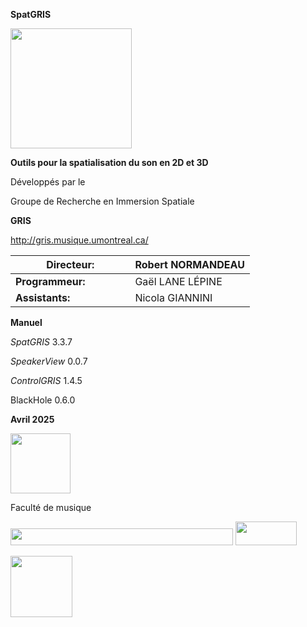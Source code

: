 **SpatGRIS**

<img src="/media-fr/media/image1.png"
style="width:2.01572in;height:2in" />

**Outils pour la spatialisation du son en 2D et 3D**

Développés par le

Groupe de Recherche en Immersion Spatiale

**GRIS**

<http://gris.musique.umontreal.ca/>

<table>
<colgroup>
<col style="width: 50%" />
<col style="width: 50%" />
</colgroup>
<thead>
<tr class="header">
<th><strong>Directeur:</strong></th>
<th>Robert NORMANDEAU</th>
</tr>
</thead>
<tbody>
<tr class="odd">
<td><strong>Programmeur:</strong></td>
<td>Gaël LANE LÉPINE</td>
</tr>
<tr class="even">
<td><strong>Assistants:</strong></td>
<td>Nicola GIANNINI</td>
</tr>
</tbody>
</table>

**Manuel**

*SpatGRIS* 3.3.7

*SpeakerView* 0.0.7

*ControlGRIS* 1.4.5

BlackHole 0.6.0

**Avril 2025**

<img src="/media-fr/media/image2.png"
style="width:1in;height:1in" />

Faculté de musique

<img src="/media-fr/media/image3.png"
style="width:3.71155in;height:0.27559in" />
<img src="/media-fr/media/image4.png"
style="width:1.02116in;height:0.3937in" />

<!-- TODO: find a way to integrate that table of content with mdbook -->
<!-- **Table des matières** -->

<!-- [1. Présentation générale -->
<!-- [6](#groupe-de-recherche-en-immersion-spatiale-gris)](#groupe-de-recherche-en-immersion-spatiale-gris) -->

<!-- [1.1. SpatGRIS est un outil de spatialisation -->
<!-- [6](#spatgris-est-un-outil-de-spatialisation-et-de-locaisation)](#spatgris-est-un-outil-de-spatialisation-et-de-locaisation) -->

<!-- [1.1.1. Spatialisation [6](#spatialisation)](#spatialisation) -->

<!-- [1.1.2. Localisation [6](#localisation)](#localisation) -->

<!-- [1.2. SpatGRIS est un enregistreur et un lecteur -->
<!-- [6](#spatgris-est-un-enregistreur-et-un-lecteur)](#spatgris-est-un-enregistreur-et-un-lecteur) -->

<!-- [1.3. SpatGRIS fabrique des configurations de haut-parleurs -->
<!-- [6](#spatgris-produit-des-configurations-de-haut-parleurs)](#spatgris-produit-des-configurations-de-haut-parleurs) -->

<!-- [1.3.1. Configuration DOME -->
<!-- [6](#configuration-dome)](#configuration-dome) -->

<!-- [1.3.2 Configuration CUBE [6](#configuration-cube)](#configuration-cube) -->

<!-- [1.4. Les haut-parleurs peuvent faire partie de la spatialisation et de -->
<!-- la localisation -->
<!-- [6](#les-haut-parleurs-participe-à-la-spatialisation-et-à-la-localisation)](#les-haut-parleurs-participe-à-la-spatialisation-et-à-la-localisation) -->

<!-- [1.5. Les trois composantes de SpatGRIS -->
<!-- [7](#les-trois-composantes-de-spatgris)](#les-trois-composantes-de-spatgris) -->

<!-- [1.6. Qu'y a-t-il de nouveau et d'amélioré dans ControlGRIS/SpatGRIS? -->
<!-- [7](#quy-a-t-il-de-nouveau-et-damélioré-dans-controlgrisspatgris)](#quy-a-t-il-de-nouveau-et-damélioré-dans-controlgrisspatgris) -->

<!-- [1.7. Groupe de Recherche en Immersion Spatiale (GRIS) -->
<!-- [8](#groupe-de-recherche-en-immersion-spatiale-gris)](#groupe-de-recherche-en-immersion-spatiale-gris) -->

<!-- [2. INTRODUCTION [8](#introduction)](#introduction) -->

<!-- [2.1. Architecture [8](#architecture)](#architecture) -->

<!-- [2.2. SpatGRIS [9](#spatgris)](#spatgris) -->

<!-- [2.2.1. L'histoire [9](#lhistoire)](#lhistoire) -->

<!-- [2.2.2. Configuration requise -->
<!-- [9](#configuration-requise)](#configuration-requise) -->

<!-- [2.2.3. Notes d'installation -->
<!-- [9](#notes-dinstallation)](#notes-dinstallation) -->

<!-- [2.2.4. Accès au microphone -->
<!-- [10](#accès-au-microphone)](#accès-au-microphone) -->

<!-- [2.2.5. Volume de BlackHole à 0 dB -->
<!-- [10](#volume-de-blackhole-à-0-db)](#volume-de-blackhole-à-0-db) -->

<!-- [2.2.6. Nouveaux utilisateurs de BlackHole et de macOS 14 Sonoma -->
<!-- [10](#nouveaux-utilisateurs-de-blackhole-et-de-macos-14-sonoma)](#nouveaux-utilisateurs-de-blackhole-et-de-macos-14-sonoma) -->

<!-- [2.3. ControlGRIS [10](#controlgris2)](#controlgris2) -->

<!-- [2.3.1. L’histoire [10](#lhistoire-1)](#lhistoire-1) -->

<!-- [2.3.2. Configuration requise -->
<!-- [10](#configuration-requise-1)](#configuration-requise-1) -->

<!-- [2.3.3. Notes d'installation -->
<!-- [11](#notes-dinstallation-1)](#notes-dinstallation-1) -->

<!-- [2.3.4. AU, VST, AAX [11](#au-vst-aax)](#au-vst-aax) -->

<!-- [2.4. Guide de démarrage rapide -->
<!-- [12](#guide-de-démarrage-rapide)](#guide-de-démarrage-rapide) -->

<!-- [3. Connections [14](#connections)](#connections) -->

<!-- [3.1. Connecter la SAN à SpatGRIS -->
<!-- [14](#connecter-la-san-à-spatgris)](#connecter-la-san-à-spatgris) -->

<!-- [3.1.1. Ouvrir SpatGRIS [14](#ouvrir-spatgris)](#ouvrir-spatgris) -->

<!-- [3.1.2. Régler le niveau de sortie -->
<!-- [14](#régler-le-niveau-de-sortie)](#régler-le-niveau-de-sortie) -->

<!-- [3.1.3. Assigner la SAN à BlackHole -->
<!-- [14](#assigner-la-san-à-blackhole)](#assigner-la-san-à-blackhole) -->

<!-- [3.1.4. Multiclient [14](#multiclient)](#multiclient) -->

<!-- [3.2. Connecter ControlGRIS à SpatGRIS -->
<!-- [15](#connecter-controlgris2-à-spatgris)](#connecter-controlgris2-à-spatgris) -->

<!-- [3.2.1. Numérotation des canaux audio et OSC -->
<!-- [15](#numérotation-des-canaux-audio-et-osc)](#numérotation-des-canaux-audio-et-osc) -->

<!-- [3.2.2. Couleurs des sources -->
<!-- [16](#couleurs-des-sources)](#couleurs-des-sources) -->

<!-- [4. ControlGRIS [17](#controlgris2-1)](#controlgris2-1) -->

<!-- [4.1. Introduction [17](#introduction-1)](#introduction-1) -->

<!-- [4.2. Interface graphique -->
<!-- [17](#interface-graphique)](#interface-graphique) -->

<!-- [4.3. Panneau de configuration -->
<!-- [18](#panneau-de-configuration)](#panneau-de-configuration) -->

<!-- [4.3.1. Settings [18](#settings)](#settings) -->

<!-- [MODE [18](#mode)](#mode) -->

<!-- [OSC Port [18](#osc-port)](#osc-port) -->

<!-- [IP Address [18](#ip-address)](#ip-address) -->

<!-- [Nombre des sources [18](#nombre-des-sources)](#nombre-des-sources) -->

<!-- [First Source ID [18](#first-source-id)](#first-source-id) -->

<!-- [4.3.2. Sources [19](#sources)](#sources) -->

<!-- [4.3.3. Contrôleurs [19](#contrôleurs)](#contrôleurs) -->

<!-- [4.4. Vues de la spatialisation -->
<!-- [20](#vues-de-la-spatialisation)](#vues-de-la-spatialisation) -->

<!-- [4.4.1 Vue en mode DOME [20](#vue-en-mode-dome)](#vue-en-mode-dome) -->

<!-- [4.4.2. Spans en mode DOME -->
<!-- [20](#spans-en-mode-dome)](#spans-en-mode-dome) -->

<!-- [4.4.3. Vue en mode CUBE [21](#vue-en-mode-cube)](#vue-en-mode-cube) -->

<!-- [4.4.4. Spans en mode CUBE -->
<!-- [21](#spans-en-mode-cube)](#spans-en-mode-cube) -->

<!-- [4.4.5. Élévation en mode CUBE en mode Normal ou Extended Top -->
<!-- [22](#élévation-en-mode-cube-en-mode-normal-ou-extended-top)](#élévation-en-mode-cube-en-mode-normal-ou-extended-top) -->

<!-- [4.4.6. Élévation en mode CUBE dans les modes Extended Top et Bottom -->
<!-- [22](#élévation-en-mode-cube-dans-les-modes-extended-top-et-bottom)](#élévation-en-mode-cube-dans-les-modes-extended-top-et-bottom) -->

<!-- [4.5. Comment utiliser ControlGRIS -->
<!-- [22](#comment-utiliser-controlgris2)](#comment-utiliser-controlgris2) -->

<!-- [4.5.1. Charger le plugiciel sur une piste -->
<!-- [23](#charger-le-plugiciel-sur-une-piste)](#charger-le-plugiciel-sur-une-piste) -->

<!-- [4.5.2. Sauvegarde des mémoires et enregistrement des automations -->
<!-- [23](#sauvegarde-des-mémoires-et-enregistrement-des-automations)](#sauvegarde-des-mémoires-et-enregistrement-des-automations) -->

<!-- [4.5.3. Rappeler les mémoires -->
<!-- [23](#rappeler-les-mémoires)](#rappeler-les-mémoires) -->

<!-- [4.6. Trajectoires -->
<!-- [24](#trajectoires-abstraites)](#trajectoires-abstraites) -->

<!-- [4.6.1. Sources Link [24](#sources-link)](#sources-link) -->

<!-- [Azimuth-Elevation (DOME) et Azimuth-Distance (CUBE) Links -->
<!-- [24](#azimuth-elevation-dome-et-azimuth-distance-cube-links)](#azimuth-elevation-dome-et-azimuth-distance-cube-links) -->

<!-- [Elevation Links (CUBE mode seulement) -->
<!-- [24](#elevation-links-cube-mode-seulement)](#elevation-links-cube-mode-seulement) -->

<!-- [4.6.2. Types de trajectoires -->
<!-- [25](#types-de-trajectoires)](#types-de-trajectoires) -->

<!-- [Azimuth-Elevation (DOME) et Azimuth-Distance (CUBE) Trajectory Type -->
<!-- [25](#azimuth-elevation-dome-et-azimuth-distance-cube-trajectory-type)](#azimuth-elevation-dome-et-azimuth-distance-cube-trajectory-type) -->

<!-- [Elevation (CUBE seulement) Trajectory Type -->
<!-- [25](#elevation-cube-seulement-trajectory-type)](#elevation-cube-seulement-trajectory-type) -->

<!-- [Realtime [26](#realtime)](#realtime) -->

<!-- [Drawing [26](#drawing)](#drawing) -->

<!-- [Maj-Clic en mode Drawing -->
<!-- [26](#maj-clic-en-mode-drawing)](#maj-clic-en-mode-drawing) -->

<!-- [Activate [27](#activate)](#activate) -->

<!-- [Enregistrement de la trajectoire dans la SAN -->
<!-- [27](#enregistrement-de-la-trajectoire-dans-la-san)](#enregistrement-de-la-trajectoire-dans-la-san) -->

<!-- [4.6.3. Un cas particulier : le pendule -->
<!-- [27](#un-cas-particulier-le-pendule)](#un-cas-particulier-le-pendule) -->

<!-- [4.6.4. Mémoires et trajectoires automatisées -->
<!-- [27](#mémoires-et-trajectoires-automatisées)](#mémoires-et-trajectoires-automatisées) -->

<!-- [5. SpatGRIS [29](#spatgris-1)](#spatgris-1) -->

<!-- [5.1. Introduction [29](#introduction-2)](#introduction-2) -->

<!-- [5.2. SpeakerView [30](#speakerview)](#speakerview) -->

<!-- [5.2.1. Visibilité et raccourcis-clavier -->
<!-- [30](#visibilité-et-raccourcis-clavier)](#visibilité-et-raccourcis-clavier) -->

<!-- [5.2.2. Deux applications distinctes -->
<!-- [30](#deux-applications-distinctes)](#deux-applications-distinctes) -->

<!-- [5.3. Modifier la configuration de haut-parleurs et non la -->
<!-- spatialisation -->
<!-- [31](#modifier-la-configuration-de-haut-parleurs-et-non-la-spatialisation)](#modifier-la-configuration-de-haut-parleurs-et-non-la-spatialisation) -->

<!-- [5.4. Réglages (Settings) [32](#réglages-settings)](#réglages-settings) -->

<!-- [5.5. Contrôles [32](#contrôles)](#contrôles) -->

<!-- [5.6. Le DOME et le CUBE [32](#le-dome-et-le-cube)](#le-dome-et-le-cube) -->

<!-- [5.6.1. DOME [33](#dome)](#dome) -->

<!-- [5.6.2. CUBE [33](#cube)](#cube) -->

<!-- [5.7. Le mode HYBRID: DOME et CUBE dans le même projet -->
<!-- [34](#le-mode-hybrid-dome-et-cube-dans-le-même-projet)](#le-mode-hybrid-dome-et-cube-dans-le-même-projet) -->

<!-- [5.7.1. Qu'est-ce qui est sauvegardé en mode HYBRID ? -->
<!-- [34](#quest-ce-qui-est-sauvegardé-en-mode-hybrid)](#quest-ce-qui-est-sauvegardé-en-mode-hybrid) -->

<!-- [5.7.2. Quel mode est chargé en fonction de l'ordre d'ouverture du -->
<!-- Speaker Setup et du Project? -->
<!-- [34](#quel-mode-est-chargé-en-fonction-de-lordre-douverture-du-speaker-setup-et-du-project)](#quel-mode-est-chargé-en-fonction-de-lordre-douverture-du-speaker-setup-et-du-project) -->

<!-- [5.7.3. Attenuation settings dans le mode CUBE ou HYBRID -->
<!-- [35](#attenuation-settings-dans-le-mode-cube-ou-hybrid)](#attenuation-settings-dans-le-mode-cube-ou-hybrid) -->

<!-- [5.7.4. Conversion de DOME en CUBE et vice versa -->
<!-- [36](#conversion-de-dome-en-cube-et-vice-versa)](#conversion-de-dome-en-cube-et-vice-versa) -->

<!-- [5.7.5. Spatialisation en 2D et 3D -->
<!-- [36](#spatialisation-en-2d-et-3d)](#spatialisation-en-2d-et-3d) -->

<!-- [5.8. Dispositif de haut-parleurs -->
<!-- [37](#dispositif-de-haut-parleurs)](#dispositif-de-haut-parleurs) -->

<!-- [5.8.1. Speaker Setup Edition -->
<!-- [38](#speaker-setup-edition)](#speaker-setup-edition) -->

<!-- [5.8.2. Ordre des haut-parleurs et représentation visuelle -->
<!-- [38](#ordre-des-haut-parleurs-et-représentation-visuelle)](#ordre-des-haut-parleurs-et-représentation-visuelle) -->

<!-- [5.8.3. Exigences minimales -->
<!-- [39](#exigences-minimales)](#exigences-minimales) -->

<!-- [5.8.4. Sorties directes [40](#sorties-directes)](#sorties-directes) -->

<!-- [Sorties directes indépendantes -->
<!-- [40](#sorties-directes-indépendantes)](#sorties-directes-indépendantes) -->

<!-- [Sorties directes spatialisées -->
<!-- [40](#sorties-directes-spatialisées)](#sorties-directes-spatialisées) -->

<!-- [5.8.5. Show Speaker Numbers -->
<!-- [41](#show-speaker-numbers)](#show-speaker-numbers) -->

<!-- [5.9. Sources et Speakers -->
<!-- [42](#sources-et-speakers)](#sources-et-speakers) -->

<!-- [5.9.1. Mute et Solo [43](#mute-et-solo)](#mute-et-solo) -->

<!-- [5.9.2. Indicateurs de crête et réinitialisation -->
<!-- [43](#indicateurs-de-crête-et-réinitialisation)](#indicateurs-de-crête-et-réinitialisation) -->

<!-- [5.10. Les réductions stéréo -->
<!-- [43](#les-réductions-stéréo)](#les-réductions-stéréo) -->

<!-- [5.10.1. STEREO [43](#stereo)](#stereo) -->

<!-- [5.10.2. BINAURAL [44](#binaural)](#binaural) -->

<!-- [5.11. Enregistrement [44](#enregistrement)](#enregistrement) -->

<!-- [6. PLAYER [46](#player)](#player) -->

<!-- [6.1. Effectuer un enregistrement pour le PLAYER -->
<!-- [46](#effectuer-un-enregistrement-pour-le-player)](#effectuer-un-enregistrement-pour-le-player) -->

<!-- [6.2. Ouvrir et lire un projet avec le PLAYER -->
<!-- [46](#ouvrir-et-lire-un-projet-avec-le-player)](#ouvrir-et-lire-un-projet-avec-le-player) -->

<!-- [6.2.1. Ouvrir le Speaker Setup pour l'écoute -->
<!-- [46](#ouvrir-le-speaker-setup-pour-lécoute)](#ouvrir-le-speaker-setup-pour-lécoute) -->

<!-- [6.2.2. Ouvrir la fenêtre PLAYER et charger les fichiers -->
<!-- [47](#ouvrir-la-fenêtre-player-et-charger-les-fichiers)](#ouvrir-la-fenêtre-player-et-charger-les-fichiers) -->

<!-- [6.2.3. Jouer la pièce [48](#jouer-la-pièce)](#jouer-la-pièce) -->

<!-- [6.2.4. DOME dans CUBE ou CUBE dans DOME -->
<!-- [48](#dome-dans-cube-ou-cube-dans-dome)](#dome-dans-cube-ou-cube-dans-dome) -->

<!-- [6.2.5. Les sorties directes dans le PLAYER -->
<!-- [49](#les-sorties-directes-dans-le-player)](#les-sorties-directes-dans-le-player) -->

<!-- [6.3. Sauvegarder un projet PLAYER -->
<!-- [50](#sauvegarder-un-projet-player)](#sauvegarder-un-projet-player) -->

<!-- [7. Menus [51](#menus)](#menus) -->

<!-- [7.1. Menu File [51](#menu-file)](#menu-file) -->

<!-- [7.2. Menu View [51](#menu-view)](#menu-view) -->

<!-- [7.3. Nommer et sauvegarder -->
<!-- [52](#nommer-et-sauvegarder)](#nommer-et-sauvegarder) -->

<!-- [7.4. Représentations [53](#représentations)](#représentations) -->

<!-- [7.4.1. Représentation 3D [53](#représentation-3d)](#représentation-3d) -->

<!-- [7.4.2. Représentation 2D [54](#représentation-2d)](#représentation-2d) -->

<!-- [7.5. Performance et charge de travail du CPU -->
<!-- [54](#performance-et-charge-de-travail-du-cpu)](#performance-et-charge-de-travail-du-cpu) -->

<!-- [7.6. Menu d'aide [54](#menu-daide)](#menu-daide) -->

<!-- [8. Addendum [55](#addendum)](#addendum) -->

<!-- [8.1. Descriptions des Sources Link -->
<!-- [55](#descriptions-des-sources-link)](#descriptions-des-sources-link) -->

<!-- [8.1.1. Azimuth-Elevation et Azimuth-Distance -->
<!-- [55](#azimuth-elevation-et-azimuth-distance)](#azimuth-elevation-et-azimuth-distance) -->

<!-- [8.1.2. Elevation (Mode CUBE uniquement) -->
<!-- [56](#elevation-mode-cube-uniquement)](#elevation-mode-cube-uniquement) -->

<!-- [8.2. Descriptions des trajectoires -->
<!-- [57](#descriptions-des-trajectoires)](#descriptions-des-trajectoires) -->

<!-- [8.2.1. Azimuth-Elevation et Azimuth-Distance -->
<!-- [57](#azimuth-elevation-et-azimuth-distance-1)](#azimuth-elevation-et-azimuth-distance-1) -->

<!-- [8.2.2. Elevation (Mode CUBE uniquement) -->
<!-- [58](#elevation-mode-cube-uniquement-1)](#elevation-mode-cube-uniquement-1) -->

<!-- [8.3. Messages OSC dans SpatGRIS -->
<!-- [58](#messages-osc-dans-spatgris)](#messages-osc-dans-spatgris) -->

<!-- [8.4. Messages OSC dans ControlGRIS -->
<!-- [60](#messages-osc-dans-controlgris2)](#messages-osc-dans-controlgris2) -->

<!-- [8.5. Open Stage Control et Lemur -->
<!-- [60](#open-stage-control-et-lemur)](#open-stage-control-et-lemur) -->

<!-- [8.6. Désinstaller [60](#désinstaller)](#désinstaller) -->

<!-- [8.6.1. SpatGRIS [60](#spatgris-2)](#spatgris-2) -->

<!-- [8.6.2. ControlGRIS [60](#controlgris2-2)](#controlgris2-2) -->

<!-- [9. Problèmes connus et avertissements -->
<!-- [61](#problèmes-connus-et-avertissements)](#problèmes-connus-et-avertissements) -->

<!-- [9.1. Problèmes connus [61](#problèmes-connus)](#problèmes-connus) -->

<!-- [9.1.1. SpatGRIS, le plugiciel et SpatGRIS, le logiciel -->
<!-- [61](#spatgris-le-plugiciel-et-spatgris-le-logiciel)](#spatgris-le-plugiciel-et-spatgris-le-logiciel) -->

<!-- [9.1.2. [61](#section)](#section) -->

<!-- [9.1.3. [61](#section-1)](#section-1) -->

<!-- [9.2. Reaper [61](#reaper)](#reaper) -->

<!-- [9.2.1. Pistes mono [61](#pistes-mono)](#pistes-mono) -->

<!-- [9.2.2. Préférences avec Jack -->
<!-- [62](#préférences-avec-jack)](#préférences-avec-jack) -->

<!-- [9.3. Logic Pro [62](#logic-pro)](#logic-pro) -->

<!-- [9.3.1. Une seule sortie Surround -->
<!-- [62](#une-seule-sortie-surround)](#une-seule-sortie-surround) -->

<!-- [9.3.2. Bouton Activate [62](#bouton-activate)](#bouton-activate) -->

<!-- [9.4. Digital Performer 11 et automatisation des mémoires -->
<!-- [62](#digital-performer-11-et-automatisation-des-mémoires)](#digital-performer-11-et-automatisation-des-mémoires) -->

<!-- [9.5. Utilisation de SpatGRIS avec des entrées en direct -->
<!-- [62](#utilisation-de-spatgris-avec-des-entrées-en-direct)](#utilisation-de-spatgris-avec-des-entrées-en-direct) -->

<!-- [10. Conseil et astuces [63](#conseil-et-astuces)](#conseil-et-astuces) -->

<!-- [10.1. Spatialisation acousmatique -->
<!-- [63](#spatialisation-acousmatique)](#spatialisation-acousmatique) -->

<!-- [10.1.1. Console de mixage [63](#console-de-mixage)](#console-de-mixage) -->

<!-- [10.1.2. Station Audio Numérique -->
<!-- [63](#station-audio-numérique)](#station-audio-numérique) -->

<!-- [10.1.3. Dispositif acousmatique -->
<!-- [63](#dispositif-acousmatique)](#dispositif-acousmatique) -->

<!-- [10.1.4. Scénario [64](#scénario)](#scénario) -->

<!-- [10.2. Utilisation du PLAYER sans votre présence -->
<!-- [66](#utilisation-du-player-en-votre-absence)](#utilisation-du-player-en-votre-absence) -->

<!-- [10.3. Le mode HYBRID pour varier les trajectoires -->
<!-- [66](#le-mode-hybrid-pour-varier-les-trajectoires)](#le-mode-hybrid-pour-varier-les-trajectoires) -->

<!-- [Index [68](#index)](#index) -->

<img src="/media-fr/media/image5.png"
style="width:1.02901in;height:1.02362in" />
